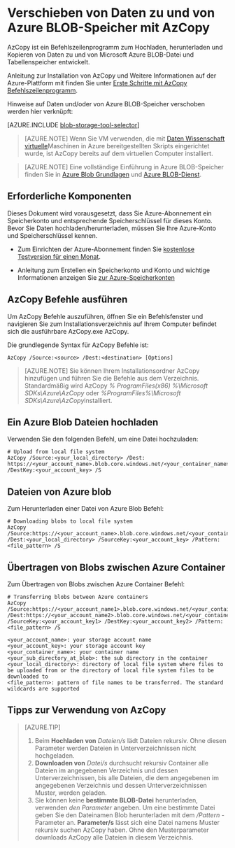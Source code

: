 <properties
    pageTitle="Verschieben von Daten zu und von Azure BLOB-Speicher mit AzCopy | Microsoft Azure"
    description="Verschieben von Daten zu und von Azure BLOB-Speicher mit AzCopy"
    services="machine-learning,storage"
    documentationCenter=""
    authors="bradsev"
    manager="jhubbard"
    editor="cgronlun" />

<tags
    ms.service="machine-learning"
    ms.workload="data-services"
    ms.tgt_pltfrm="na"
    ms.devlang="na"
    ms.topic="article"
    ms.date="09/14/2016"
    ms.author="bradsev" />

# <a name="move-data-to-and-from-azure-blob-storage-using-azcopy"></a>Verschieben von Daten zu und von Azure BLOB-Speicher mit AzCopy

AzCopy ist ein Befehlszeilenprogramm zum Hochladen, herunterladen und Kopieren von Daten zu und von Microsoft Azure BLOB-Datei und Tabellenspeicher entwickelt.

Anleitung zur Installation von AzCopy und Weitere Informationen auf der Azure-Plattform mit finden Sie unter [Erste Schritte mit AzCopy Befehlszeilenprogramm](../storage/storage-use-azcopy.md).

Hinweise auf Daten und/oder von Azure BLOB-Speicher verschoben werden hier verknüpft:

[AZURE.INCLUDE [blob-storage-tool-selector](../../includes/machine-learning-blob-storage-tool-selector.md)]


> [AZURE.NOTE] Wenn Sie VM verwenden, die mit [Daten Wissenschaft virtuelle](machine-learning-data-science-virtual-machines.md)Maschinen in Azure bereitgestellten Skripts eingerichtet wurde, ist AzCopy bereits auf dem virtuellen Computer installiert.

> [AZURE.NOTE] Eine vollständige Einführung in Azure BLOB-Speicher finden Sie in [Azure Blob Grundlagen](../storage/storage-dotnet-how-to-use-blobs.md) und [Azure BLOB-Dienst](https://msdn.microsoft.com/library/azure/dd179376.aspx).


## <a name="prerequisites"></a>Erforderliche Komponenten

Dieses Dokument wird vorausgesetzt, dass Sie Azure-Abonnement ein Speicherkonto und entsprechende Speicherschlüssel für dieses Konto. Bevor Sie Daten hochladen/herunterladen, müssen Sie Ihre Azure-Konto und Speicherschlüssel kennen.

- Zum Einrichten der Azure-Abonnement finden Sie [kostenlose Testversion für einen Monat](https://azure.microsoft.com/pricing/free-trial/).

- Anleitung zum Erstellen ein Speicherkonto und Konto und wichtige Informationen anzeigen Sie [zur Azure-Speicherkonten](../storage/storage-create-storage-account.md)


## <a name="run-azcopy-commands"></a>AzCopy Befehle ausführen

Um AzCopy Befehle auszuführen, öffnen Sie ein Befehlsfenster und navigieren Sie zum Installationsverzeichnis auf Ihrem Computer befindet sich die ausführbare AzCopy.exe AzCopy. 

Die grundlegende Syntax für AzCopy Befehle ist:

    AzCopy /Source:<source> /Dest:<destination> [Options]

>[AZURE.NOTE] Sie können Ihrem Installationsordner AzCopy hinzufügen und führen Sie die Befehle aus dem Verzeichnis. Standardmäßig wird AzCopy *% ProgramFiles(x86) %\Microsoft SDKs\Azure\AzCopy* oder *%ProgramFiles%\Microsoft SDKs\Azure\AzCopy*installiert.

## <a name="upload-files-to-an-azure-blob"></a>Ein Azure Blob Dateien hochladen

Verwenden Sie den folgenden Befehl, um eine Datei hochzuladen:

    # Upload from local file system
    AzCopy /Source:<your_local_directory> /Dest: https://<your_account_name>.blob.core.windows.net/<your_container_name> /DestKey:<your_account_key> /S


## <a name="download-files-from-an-azure-blob"></a>Dateien von Azure blob

Zum Herunterladen einer Datei von Azure Blob Befehl:

    # Downloading blobs to local file system
    AzCopy /Source:https://<your_account_name>.blob.core.windows.net/<your_container_name>/<your_sub_directory_at_blob>  /Dest:<your_local_directory> /SourceKey:<your_account_key> /Pattern:<file_pattern> /S


## <a name="transfer-blobs-between-azure-containers"></a>Übertragen von Blobs zwischen Azure Container

Zum Übertragen von Blobs zwischen Azure Container Befehl:

    # Transferring blobs between Azure containers
    AzCopy /Source:https://<your_account_name1>.blob.core.windows.net/<your_container_name1>/<your_sub_directory_at_blob1> /Dest:https://<your_account_name2>.blob.core.windows.net/<your_container_name2>/<your_sub_directory_at_blob2> /SourceKey:<your_account_key1> /DestKey:<your_account_key2> /Pattern:<file_pattern> /S

    <your_account_name>: your storage account name
    <your_account_key>: your storage account key
    <your_container_name>: your container name
    <your_sub_directory_at_blob>: the sub directory in the container
    <your_local_directory>: directory of local file system where files to be uploaded from or the directory of local file system files to be downloaded to
    <file_pattern>: pattern of file names to be transferred. The standard wildcards are supported


## <a name="tips-for-using-azcopy"></a>Tipps zur Verwendung von AzCopy

> [AZURE.TIP]   
> 1. Beim **Hochladen von** *Dateien/s* lädt Dateien rekursiv. Ohne diesen Parameter werden Dateien in Unterverzeichnissen nicht hochgeladen.  
> 2. **Downloaden von** *Datei/s* durchsucht rekursiv Container alle Dateien im angegebenen Verzeichnis und dessen Unterverzeichnissen, bis alle Dateien, die dem angegebenen im angegebenen Verzeichnis und dessen Unterverzeichnissen Muster, werden geladen.  
> 3.  Sie können keine **bestimmte BLOB-Datei** herunterladen, verwenden *den Parameter* angeben. Um eine bestimmte Datei geben Sie den Dateinamen Blob herunterladen mit dem */Pattern* -Parameter an. **Parameter/s** lässt sich eine Datei namens Muster rekursiv suchen AzCopy haben. Ohne den Musterparameter downloads AzCopy alle Dateien in diesem Verzeichnis.
